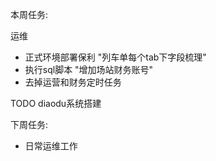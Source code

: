 本周任务:

运维

- 正式环境部署保利 "列车单每个tab下字段梳理"
- 执行sql脚本 "增加场站财务账号"
- 去掉运营和财务定时任务

TODO
diaodu系统搭建

下周任务:

- 日常运维工作  

